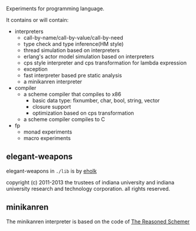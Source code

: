 Experiments for programming language.

It contains or will contain:

- interpreters
  * call-by-name/call-by-value/call-by-need
  * type check and type inference(HM style)
  * thread simulation based on interpreters
  * erlang's actor model simulation based on interpreters
  * cps style interpreter and cps transformation for lambda expression
  * exception
  * fast interpreter based pre static analysis
  * a minikanren interpreter
- compiler
  * a scheme compiler that compiles to x86
    - basic data type: fixnumber, char, bool, string, vector
    - closure support
    - optimization based on cps transformation
  * a scheme compiler compiles to C
- fp
  * monad experiments
  * macro experiments

elegant-weapons
---------
elegant-weapons in `./lib` is by [eholk](https://github.com/eholk/elegant-weapons)

copyright (c) 2011-2013 the trustees of indiana university and indiana
university research and technology corporation.  all rights reserved.

minikanren
----------
The minikanren interpreter is based on the code of [The Reasoned Schemer](http://mitpress.mit.edu/books/reasoned-schemer)
